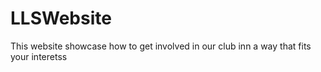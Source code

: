 # LLSWebsite
This website showcase how to get involved in our club inn a way that fits your interetss
